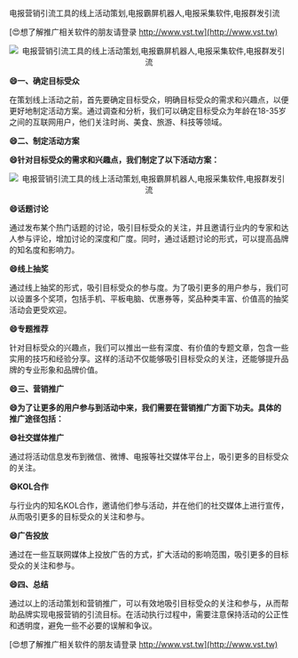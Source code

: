 电报营销引流工具的线上活动策划,电报霸屏机器人,电报采集软件,电报群发引流

[😍想了解推广相关软件的朋友请登录 http://www.vst.tw](http://www.vst.tw)

 <center><img src="https://vst.tw/MP4/tuiguang/png/0.png" alt="电报营销引流工具的线上活动策划,电报霸屏机器人,电报采集软件,电报群发引流"></center>

**😄一、确定目标受众**

在策划线上活动之前，首先要确定目标受众，明确目标受众的需求和兴趣点，以便更好地制定活动方案。通过调查和分析，我们可以确定目标受众为年龄在18-35岁之间的互联网用户，他们关注时尚、美食、旅游、科技等领域。

**😄二、制定活动方案**

**😄针对目标受众的需求和兴趣点，我们制定了以下活动方案：**

 <center><img src="https://vst.tw/MP4/tuiguang/png/6.png" alt="电报营销引流工具的线上活动策划,电报霸屏机器人,电报采集软件,电报群发引流"></center>

**😄话题讨论**

通过发布某个热门话题的讨论，吸引目标受众的关注，并且邀请行业内的专家和达人参与评论，增加讨论的深度和广度。同时，通过话题讨论的形式，可以提高品牌的知名度和影响力。

**😄线上抽奖**

通过线上抽奖的形式，吸引目标受众的参与度。为了吸引更多的用户参与，我们可以设置多个奖项，包括手机、平板电脑、优惠券等，奖品种类丰富、价值高的抽奖活动会更受欢迎。

**😄专题推荐**

针对目标受众的兴趣点，我们可以推出一些有深度、有价值的专题文章，包含一些实用的技巧和经验分享。这样的活动不仅能够吸引目标受众的关注，还能够提升品牌的专业形象和品牌价值。

**😄三、营销推广**

**😄为了让更多的用户参与到活动中来，我们需要在营销推广方面下功夫。具体的推广途径包括：**

**😄社交媒体推广**

通过将活动信息发布到微信、微博、电报等社交媒体平台上，吸引更多的目标受众的关注。

**😄KOL合作**

与行业内的知名KOL合作，邀请他们参与活动，并在他们的社交媒体上进行宣传，从而吸引更多的目标受众的关注和参与。

**😄广告投放**

通过在一些互联网媒体上投放广告的方式，扩大活动的影响范围，吸引更多的目标受众的关注和参与。

**😄四、总结**

通过以上的活动策划和营销推广，可以有效地吸引目标受众的关注和参与，从而帮助品牌实现电报营销的引流目标。在活动执行过程中，需要注意保持活动的公正性和透明度，避免一些不必要的误解和争议。

[😍想了解推广相关软件的朋友请登录 http://www.vst.tw](http://www.vst.tw)



